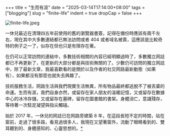 +++
title = "生而有涯"
date = "2025-03-14T17:14:00+08:00"
tags = ["blogging"]
slug = "finite-life"
indent = true
dropCap = false
+++

![finite-life.jpeg](/images/finite-life.jpeg)

一休兒最近在清理四五年前使用的舊的瀏覽器書簽，記得在備份時應該有兩千左右，現在其中大多數連結都已無法訪問或者 404 或者域名被賣，這應該是比較奇特的例子之一了，似存在但也只是有限存在著。

在仍可以正常訪問的連結中，多數技術相關的內容已經明顯過時了，多數獨立网誌都已不再更新了，在更新的大部分都是與技術無關的了。少數仍可訪問的獨立网誌中，除了最新文章，我最喜歡看的是關於以及作者的社交网路最新動態（如果有），如果都沒有那麼也就失去興趣了。

技術服務生活，网路生活與我們現實生活無異，所有物品最終都逃脫不了被丟棄的命運。生而有涯，我們自身亦然，或留存在家人朋友的溫暖記憶，又或留存在數據中心的冰冷存儲，又或留存在墓碑，留存在圖書館的書架。身體消亡，意識殘存，等待著一次駐足凝望與指尖觸碰。

始於 2017 年，一休兒的网誌已在网路旁建築 8 年，在這段長短不定的時間，站在窗前，走過了很多路，看見過很多人，我現在又望著窗外，流動了眼睛看到的、雙耳聽到的、身體感知的、心靈思想的。[*](https://reuixiy.notion.site/1b6c9131ed4f80c28d6bd10a6a145ff1)
